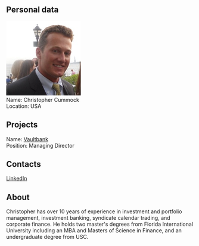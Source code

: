 ## Personal data
![christopher cummock photo](photo/christopher_cummock.jpg)  
Name:   Christopher Cummock  
Location: USA  
## Projects 
Name: [Vaultbank](../projects/vaultbank.md)  
Position: Managing Director   
## Contacts
[LinkedIn](https://www.linkedin.com/in/christopher-cummock-319a7a20/)    
## About
Christopher has over 10 years of experience in investment and portfolio management, investment banking, syndicate calendar trading, and corporate finance.
He holds two master's degrees from Florida International University including an MBA
and Masters of Science in Finance, and an undergraduate degree from USC.
